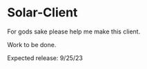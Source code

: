 # Solar-Client
For gods sake please help me make this client.

Work to be done.

Expected release: 9/25/23

